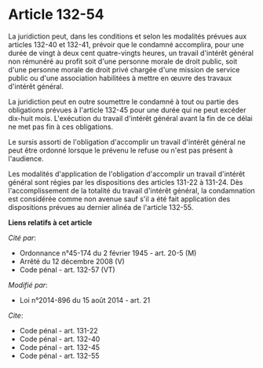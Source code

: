 # Article 132-54

La juridiction peut, dans les conditions et selon les modalités prévues aux articles 132-40 et 132-41, prévoir que le
condamné accomplira, pour une durée de vingt à deux cent quatre-vingts heures, un travail d'intérêt général non rémunéré au
profit soit d'une personne morale de droit public, soit d'une personne morale de droit privé chargée d'une mission de service
public ou d'une association habilitées à mettre en œuvre des travaux d'intérêt général. 

La juridiction peut en outre soumettre le condamné à tout ou partie des obligations prévues à l'article 132-45 pour une durée
qui ne peut excéder dix-huit mois. L'exécution du travail d'intérêt général avant la fin de ce délai ne met pas fin à ces
obligations. 

Le sursis assorti de l'obligation d'accomplir un travail d'intérêt général ne peut être ordonné lorsque le prévenu le refuse
ou n'est pas présent à l'audience. 

Les modalités d'application de l'obligation d'accomplir un travail d'intérêt général sont régies par les dispositions des
articles 131-22 à 131-24. Dès l'accomplissement de la totalité du travail d'intérêt général, la condamnation est considérée
comme non avenue sauf s'il a été fait application des dispositions prévues au dernier alinéa de l'article 132-55.

**Liens relatifs à cet article**

_Cité par_:

  - Ordonnance n°45-174 du 2 février 1945 - art. 20-5 (M)
  - Arrêté du 12 décembre 2008 (V)
  - Code pénal - art. 132-57 (VT)

_Modifié par_:

  - Loi n°2014-896 du 15 août 2014 - art. 21

_Cite_:

  - Code pénal - art. 131-22
  - Code pénal - art. 132-40
  - Code pénal - art. 132-45
  - Code pénal - art. 132-55
